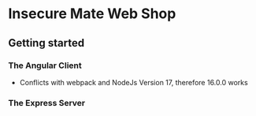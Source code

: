 # Insecure Mate Web Shop

## Getting started

### The Angular Client
* Conflicts with webpack and NodeJs Version 17, therefore 16.0.0 works

### The Express Server
